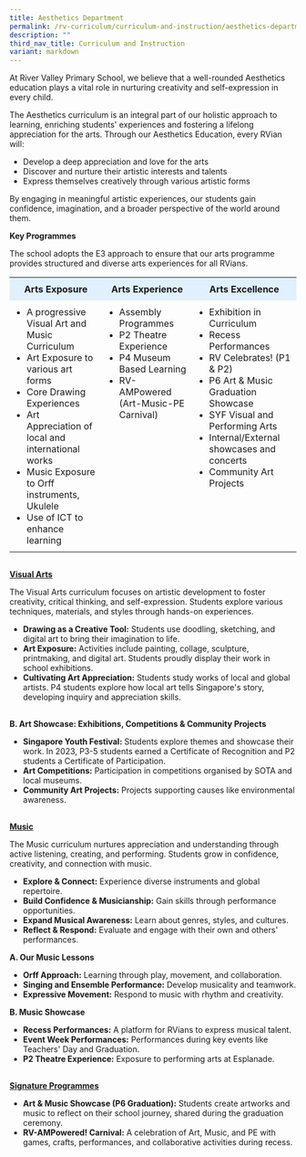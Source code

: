 ```yaml
---
title: Aesthetics Department
permalink: /rv-curriculum/curriculum-and-instruction/aesthetics-department/
description: ""
third_nav_title: Curriculum and Instruction
variant: markdown
---
```

<p>At River Valley Primary School, we believe that a well-rounded Aesthetics education plays a vital role in nurturing creativity and self-expression in every child.</p>

<p>The Aesthetics curriculum is an integral part of our holistic approach to learning, enriching students' experiences and fostering a lifelong appreciation for the arts. Through our Aesthetics Education, every RVian will:</p>
<ul>
  <li>Develop a deep appreciation and love for the arts</li>
  <li>Discover and nurture their artistic interests and talents</li>
  <li>Express themselves creatively through various artistic forms</li>
</ul>

<p>By engaging in meaningful artistic experiences, our students gain confidence, imagination, and a broader perspective of the world around them.</p>

<p><strong>Key Programmes</strong></p>
<p>The school adopts the E3 approach to ensure that our arts programme provides structured and diverse arts experiences for all RVians.</p>


<table style="border-collapse: collapse; border: none; width: 100%;">
  <tbody>
    <tr>
      <th style="border: none; padding: 10px; text-align: center; background-color: #e0f0ff;">Arts Exposure</th>
      <th style="border: none; padding: 10px; text-align: center; background-color: #e0f0ff;">Arts Experience</th>
      <th style="border: none; padding: 10px; text-align: center; background-color: #e0f0ff;">Arts Excellence</th>
    </tr>
    <tr>
      <td style="border: none; padding: 10px; vertical-align: top;">
        <ul style="margin: 0; padding-left: 20px;">
          <li>A progressive Visual Art and Music Curriculum</li>
          <li>Art Exposure to various art forms</li>
          <li>Core Drawing Experiences</li>
          <li>Art Appreciation of local and international works</li>
          <li>Music Exposure to Orff instruments, Ukulele</li>
          <li>Use of ICT to enhance learning</li>
        </ul>
      </td>
      <td style="border: none; padding: 10px; vertical-align: top;">
        <ul style="margin: 0; padding-left: 20px;">
          <li>Assembly Programmes</li>
          <li>P2 Theatre Experience</li>
          <li>P4 Museum Based Learning</li>
          <li>RV-AMPowered (Art-Music-PE Carnival)</li>
        </ul>
      </td>
      <td style="border: none; padding: 10px; vertical-align: top;">
        <ul style="margin: 0; padding-left: 20px;">
          <li>Exhibition in Curriculum</li>
          <li>Recess Performances</li>
          <li>RV Celebrates! (P1 &amp; P2)</li>
          <li>P6 Art &amp; Music Graduation Showcase</li>
          <li>SYF Visual and Performing Arts</li>
          <li>Internal/External showcases and concerts</li>
          <li>Community Art Projects</li>
        </ul>
      </td>
    </tr>
  </tbody>
</table>

<div style="margin-top: 30px;"></div>

<p><strong><u>Visual Arts</u></strong></p>
<p>The Visual Arts curriculum focuses on artistic development to foster creativity, critical thinking, and self-expression. Students explore various techniques, materials, and styles through hands-on experiences.</p>
<ul>
  <li><strong>Drawing as a Creative Tool:</strong> Students use doodling, sketching, and digital art to bring their imagination to life.</li>
  <li><strong>Art Exposure:</strong> Activities include painting, collage, sculpture, printmaking, and digital art. Students proudly display their work in school exhibitions.</li>
  <li><strong>Cultivating Art Appreciation:</strong> Students study works of local and global artists. P4 students explore how local art tells Singapore's story, developing inquiry and appreciation skills.</li>
</ul>

<div style="margin-top: 30px;"></div>

<p><strong>B. Art Showcase: Exhibitions, Competitions &amp; Community Projects</strong></p>
<ul>
  <li><strong>Singapore Youth Festival:</strong> Students explore themes and showcase their work. In 2023, P3-5 students earned a Certificate of Recognition and P2 students a Certificate of Participation.</li>
  <li><strong>Art Competitions:</strong> Participation in competitions organised by SOTA and local museums.</li>
  <li><strong>Community Art Projects:</strong> Projects supporting causes like environmental awareness.</li>
</ul>

<div style="margin-top: 30px;"></div>

<p><strong><u>Music</u></strong></p>
<p>The Music curriculum nurtures appreciation and understanding through active listening, creating, and performing. Students grow in confidence, creativity, and connection with music.</p>
<ul>
  <li><strong>Explore &amp; Connect:</strong> Experience diverse instruments and global repertoire.</li>
  <li><strong>Build Confidence &amp; Musicianship:</strong> Gain skills through performance opportunities.</li>
  <li><strong>Expand Musical Awareness:</strong> Learn about genres, styles, and cultures.</li>
  <li><strong>Reflect &amp; Respond:</strong> Evaluate and engage with their own and others' performances.</li>
</ul>

<p><strong>A. Our Music Lessons</strong></p>
<ul>
  <li><strong>Orff Approach:</strong> Learning through play, movement, and collaboration.</li>
  <li><strong>Singing and Ensemble Performance:</strong> Develop musicality and teamwork.</li>
  <li><strong>Expressive Movement:</strong> Respond to music with rhythm and creativity.</li>
</ul>

<p><strong>B. Music Showcase</strong></p>
<ul>
  <li><strong>Recess Performances:</strong> A platform for RVians to express musical talent.</li>
  <li><strong>Event Week Performances:</strong> Performances during key events like Teachers' Day and Graduation.</li>
  <li><strong>P2 Theatre Experience:</strong> Exposure to performing arts at Esplanade.</li>
</ul>

<div style="margin-top: 30px;"></div>

<p><strong><u>Signature Programmes</u></strong></p>
<ul>
  <li><strong>Art &amp; Music Showcase (P6 Graduation):</strong> Students create artworks and music to reflect on their school journey, shared during the graduation ceremony.</li>
  <li><strong>RV-AMPowered! Carnival:</strong> A celebration of Art, Music, and PE with games, crafts, performances, and collaborative activities during recess.</li>
</ul>
